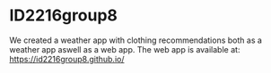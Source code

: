 # ID2216group8
We created a weather app with clothing recommendations both as a weather app aswell as a web app. The web app is available at: https://id2216group8.github.io/
